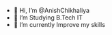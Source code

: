 - 👋 Hi, I’m @AnishChikhaliya
- 👀 I’m Studying B.Tech IT
- 🌱 I’m currently Improve my skills

<!---
AnishChikhaliya/AnishChikhaliya is a ✨ special ✨ repository because its `README.md` (this file) appears on your GitHub profile.
You can click the Preview link to take a look at your changes.
--->
